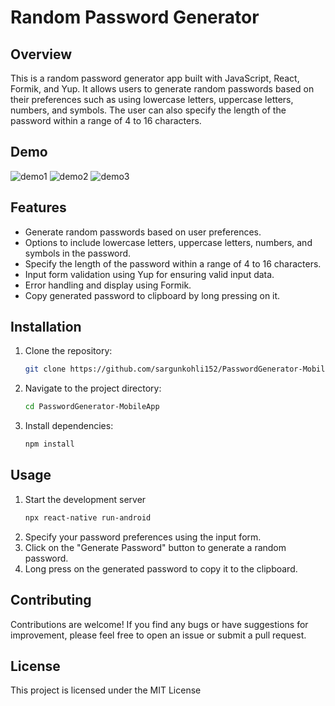 # Random Password Generator

## Overview

This is a random password generator app built with JavaScript, React, Formik, and Yup. It allows users to generate random passwords based on their preferences such as using lowercase letters, uppercase letters, numbers, and symbols. The user can also specify the length of the password within a range of 4 to 16 characters.

## Demo
![demo1](./assets/demo1.jpg)
![demo2](./assets/demo2.jpg)
![demo3](./assets/demo3.jpg)

## Features

- Generate random passwords based on user preferences.
- Options to include lowercase letters, uppercase letters, numbers, and symbols in the password.
- Specify the length of the password within a range of 4 to 16 characters.
- Input form validation using Yup for ensuring valid input data.
- Error handling and display using Formik.
- Copy generated password to clipboard by long pressing on it.

## Installation

1. Clone the repository:

    ```bash
    git clone https://github.com/sargunkohli152/PasswordGenerator-MobileApp.git
    ```
2. Navigate to the project directory:
    ```bash
    cd PasswordGenerator-MobileApp
    ```
3. Install dependencies:
    ```bash
    npm install
    ```

## Usage
1. Start the development server
    ```bash
    npx react-native run-android
    ```
2. Specify your password preferences using the input form.
3. Click on the "Generate Password" button to generate a random password.
4. Long press on the generated password to copy it to the clipboard.

## Contributing
Contributions are welcome! If you find any bugs or have suggestions for improvement, please feel free to open an issue or submit a pull request.

## License
This project is licensed under the MIT License
